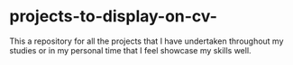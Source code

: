 # projects-to-display-on-cv-
This a repository for all the projects that I have undertaken throughout my studies or in my personal time that I feel showcase my skills well. 
